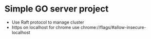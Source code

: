 # Simple GO server project

- Use Raft protocol to manage cluster
- https on localhost for chrome use 
    chrome://flags/#allow-insecure-localhost
